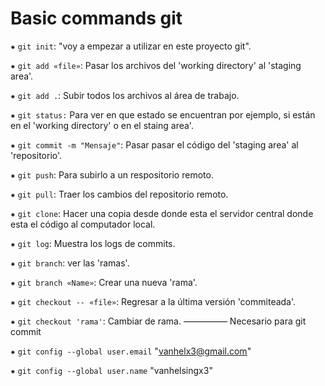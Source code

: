 ﻿# Basic commands git

⁕ `git init`: "voy a empezar a utilizar en este proyecto git".

⁕ `git add «file»`: Pasar los archivos del 'working directory' al 'staging area'. 

⁕ `git add .`: Subir todos los archivos al área de trabajo.

⁕ `git status:` Para ver en que estado se encuentran por ejemplo, si están en el 'working directory' o en el staing area'.

⁕ `git commit -m "Mensaje"`: Pasar pasar el código del 'staging area' al 'repositorio'.

⁕ `git push`: Para subirlo a un respositorio remoto.

⁕ `git pull`: Traer los cambios del repositorio remoto.

⁕ `git clone`: Hacer una copia desde donde esta el servidor central donde esta el código al computador local.

⁕ `git log`: Muestra los logs de commits.

⁕ `git branch`: ver las 'ramas'.

⁕ `git branch «Name»`: Crear una nueva 'rama'.

⁕ `git checkout -- «file»`: Regresar a la última versión 'commiteada'.

⁕ `git checkout 'rama'`: Cambiar de rama.
—————
Necesario para git commit

⁕ `git config --global user.email` "vanhelx3@gmail.com"

⁕ `git config --global user.name` "vanhelsingx3"
